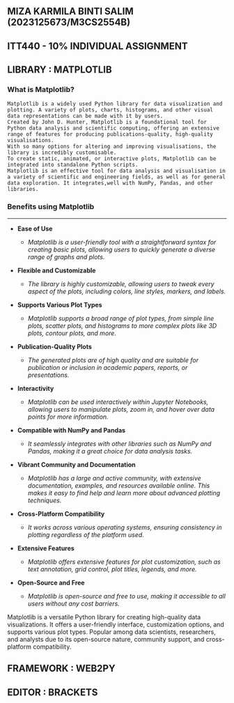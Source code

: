 ## MIZA KARMILA BINTI SALIM (2023125673/M3CS2554B)

## ITT440 - 10% INDIVIDUAL ASSIGNMENT

## LIBRARY : MATPLOTLIB

### What is Matplotlib?
    Matplotlib is a widely used Python library for data visualization and plotting. A variety of plots, charts, histograms, and other visual data representations can be made with it by users.
    Created by John D. Hunter, Matplotlib is a foundational tool for Python data analysis and scientific computing, offering an extensive range of features for producing publications-quality, high-quality visualisations.
    With so many options for altering and improving visualisations, the library is incredibly customisable.         
    To create static, animated, or interactive plots, Matplotlib can be integrated into standalone Python scripts.       
    Matplotlib is an effective tool for data analysis and visualisation in a variety of scientific and engineering fields, as well as for general data exploration. It integrates,well with NumPy, Pandas, and other libraries.

### Benefits using Matplotlib
***
* __Ease of Use__
	* _Matplotlib is a user-friendly tool with a straightforward syntax for creating basic plots, allowing users to quickly generate a diverse range of graphs and plots._

* __Flexible and Customizable__
	* _The library is highly customizable, allowing users to tweak every aspect of the plots, including colors, line styles, markers, and labels._

* __Supports Various Plot Types__
	* _Matplotlib supports a broad range of plot types, from simple line plots, scatter plots, and histograms to more complex plots like 3D plots, contour plots, and more._

* __Publication-Quality Plots__
	* _The generated plots are of high quality and are suitable for publication or inclusion in academic papers, reports, or presentations._

* __Interactivity__
	* _Matplotlib can be used interactively within Jupyter Notebooks, allowing users to manipulate plots, zoom in, and hover over data points for more information._

* __Compatible with NumPy and Pandas__
	* _It seamlessly integrates with other libraries such as NumPy and Pandas, making it a great choice for data analysis tasks._

* __Vibrant Community and Documentation__
	* _Matplotlib has a large and active community, with extensive documentation, examples, and resources available online. This makes it easy to find help and learn more about advanced plotting techniques._

* __Cross-Platform Compatibility__
	* _It works across various operating systems, ensuring consistency in plotting regardless of the platform used._

* __Extensive Features__
	* _Matplotlib offers extensive features for plot customization, such as text annotation, grid control, plot titles, legends, and more._

* __Open-Source and Free__
	* _Matplotlib is open-source and free to use, making it accessible to all users without any cost barriers._

Matplotlib is a versatile Python library for creating high-quality data visualizations. It offers a user-friendly interface, customization options, and supports various plot types. Popular among data scientists, researchers, and analysts due to its open-source nature, community support, and cross-platform compatibility.


## FRAMEWORK : WEB2PY



## EDITOR : BRACKETS


